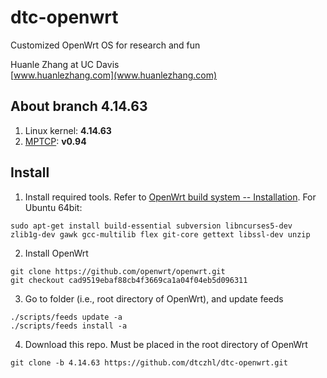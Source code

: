 # dtc-openwrt

Customized OpenWrt OS for research and fun

Huanle Zhang at UC Davis  
[www.huanlezhang.com](www.huanlezhang.com)


## About branch 4.14.63

1. Linux kernel: **4.14.63**
2. [MPTCP](http://multipath-tcp.org/pmwiki.php?n=Main.Release94): **v0.94**


## Install

1. Install required tools. Refer to [OpenWrt build system -- Installation](https://wiki.openwrt.org/doc/howto/buildroot.exigence). For Ubuntu 64bit:

  ```
  sudo apt-get install build-essential subversion libncurses5-dev zlib1g-dev gawk gcc-multilib flex git-core gettext libssl-dev unzip
  ```

2. Install OpenWrt

  ```
  git clone https://github.com/openwrt/openwrt.git
  git checkout cad9519ebaf88cb4f3669ca1a04f04eb5d096311
  ```
3. Go to folder (i.e., root directory of OpenWrt), and update feeds

  ```
  ./scripts/feeds update -a
  ./scripts/feeds install -a
  ```

4. Download this repo. Must be placed in the root directory of OpenWrt

  ```
  git clone -b 4.14.63 https://github.com/dtczhl/dtc-openwrt.git 
  ```
